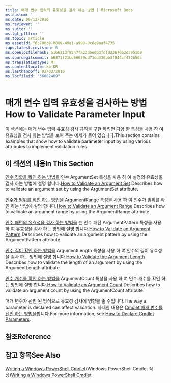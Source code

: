 ```yaml
---
title: 매개 변수 입력의 유효성을 검사 하는 방법 | Microsoft Docs
ms.custom: ''
ms.date: 09/13/2016
ms.reviewer: ''
ms.suite: ''
ms.tgt_pltfrm: ''
ms.topic: article
ms.assetid: f6c700c8-0889-49a1-a990-8c6e9aaf4735
caps.latest.revision: 6
ms.openlocfilehash: 5166213f8247fa23d5e0b3fdfd2367062d595169
ms.sourcegitcommit: b6871f21bd666f9cd71dd336bb3f844cf472b56c
ms.translationtype: MT
ms.contentlocale: ko-KR
ms.lasthandoff: 02/03/2019
ms.locfileid: "56862469"
---
```

# <a name="how-to-validate-parameter-input"></a><span data-ttu-id="62c9f-102">매개 변수 입력 유효성을 검사하는 방법</span><span class="sxs-lookup"><span data-stu-id="62c9f-102">How to Validate Parameter Input</span></span>

<span data-ttu-id="62c9f-103">이 섹션에는 매개 변수 입력 유효성 검사 규칙을 구현 하려면 다양 한 특성을 사용 하 여 유효성을 검사 하는 방법을 보여 주는 예제가 들어 있습니다.</span><span class="sxs-lookup"><span data-stu-id="62c9f-103">This section contains examples that show how to validate parameter input by using various attributes to implement validation rules.</span></span>

## <a name="in-this-section"></a><span data-ttu-id="62c9f-104">이 섹션의 내용</span><span class="sxs-lookup"><span data-stu-id="62c9f-104">In This Section</span></span>

<span data-ttu-id="62c9f-105">[인수 집합을 확인 하는 방법을](./how-to-validate-an-argument-set.md) 인수 ArgumentSet 특성을 사용 하 여 설정의 유효성을 검사 하는 방법에 설명 합니다.</span><span class="sxs-lookup"><span data-stu-id="62c9f-105">[How to Validate an Argument Set](./how-to-validate-an-argument-set.md) Describes how to validate an argument set by using the ArgumentSet attribute.</span></span>

<span data-ttu-id="62c9f-106">[인수가 범위를 확인 하는 방법을](./how-to-validate-an-argument-range.md) ArgumentRange 특성을 사용 하 여 인수가 범위를 확인 하는 방법에 설명 합니다.</span><span class="sxs-lookup"><span data-stu-id="62c9f-106">[How to Validate an Argument Range](./how-to-validate-an-argument-range.md) Describes how to validate an argument range by using the ArgumentRange attribute.</span></span>

<span data-ttu-id="62c9f-107">[인수 패턴의 유효성을 검사 하는 방법을](./how-to-validate-an-argument-pattern.md) 는 인수 패턴 ArgumentPattern 특성을 사용 하 여 유효성을 검사 하는 방법에 설명 합니다.</span><span class="sxs-lookup"><span data-stu-id="62c9f-107">[How to Validate an Argument Pattern](./how-to-validate-an-argument-pattern.md) Describes how to validate an argument pattern by using the ArgumentPattern attribute.</span></span>

<span data-ttu-id="62c9f-108">[인수 길이 확인 하는 방법을](./how-to-validate-the-argument-length.md) ArgumentLength 특성을 사용 하 여 인수의 길이 유효성을 검사 하는 방법에 설명 합니다.</span><span class="sxs-lookup"><span data-stu-id="62c9f-108">[How to Validate the Argument Length](./how-to-validate-the-argument-length.md) Describes how to validate the length of an argument by using the ArgumentLength attribute.</span></span>

<span data-ttu-id="62c9f-109">[인수 개수를 확인 하는 방법을](./how-to-validate-an-argument-count.md) ArgumentCount 특성을 사용 하 여 인수 개수를 확인 하는 방법에 설명 합니다.</span><span class="sxs-lookup"><span data-stu-id="62c9f-109">[How to Validate an Argument Count](./how-to-validate-an-argument-count.md) Describes how to validate an argument count by using the ArgumentCount attribute.</span></span>

<span data-ttu-id="62c9f-110">매개 변수가 선언 된 방식으로 유효성 검사에 영향을 줄 수입니다.</span><span class="sxs-lookup"><span data-stu-id="62c9f-110">The way a parameter is declared can affect validation.</span></span> <span data-ttu-id="62c9f-111">자세한 내용은 [Cmdlet 매개 변수를 선언 하는 방법을](./how-to-declare-cmdlet-parameters.md)합니다.</span><span class="sxs-lookup"><span data-stu-id="62c9f-111">For more information, see [How to Declare Cmdlet Parameters](./how-to-declare-cmdlet-parameters.md).</span></span>

## <a name="reference"></a><span data-ttu-id="62c9f-112">참조</span><span class="sxs-lookup"><span data-stu-id="62c9f-112">Reference</span></span>

## <a name="see-also"></a><span data-ttu-id="62c9f-113">참고 항목</span><span class="sxs-lookup"><span data-stu-id="62c9f-113">See Also</span></span>

<span data-ttu-id="62c9f-114">[Writing a Windows PowerShell Cmdlet](./writing-a-windows-powershell-cmdlet.md)(Windows PowerShell Cmdlet 작성)</span><span class="sxs-lookup"><span data-stu-id="62c9f-114">[Writing a Windows PowerShell Cmdlet](./writing-a-windows-powershell-cmdlet.md)</span></span>
